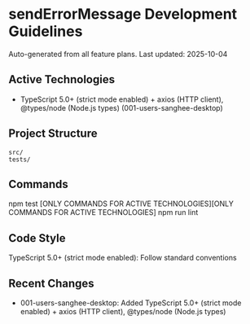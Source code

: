 # sendErrorMessage Development Guidelines

Auto-generated from all feature plans. Last updated: 2025-10-04

## Active Technologies
- TypeScript 5.0+ (strict mode enabled) + axios (HTTP client), @types/node (Node.js types) (001-users-sanghee-desktop)

## Project Structure
```
src/
tests/
```

## Commands
npm test [ONLY COMMANDS FOR ACTIVE TECHNOLOGIES][ONLY COMMANDS FOR ACTIVE TECHNOLOGIES] npm run lint

## Code Style
TypeScript 5.0+ (strict mode enabled): Follow standard conventions

## Recent Changes
- 001-users-sanghee-desktop: Added TypeScript 5.0+ (strict mode enabled) + axios (HTTP client), @types/node (Node.js types)

<!-- MANUAL ADDITIONS START -->
<!-- MANUAL ADDITIONS END -->